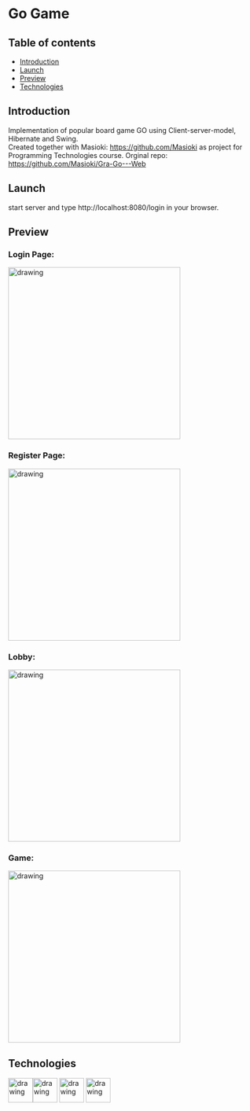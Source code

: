 # Go Game

## Table of contents

* [Introduction](#introduction)
* [Launch](#launch)
* [Preview](#preview)
* [Technologies](#technologies)

## Introduction

Implementation of popular board game GO using Client-server-model, Hibernate and Swing.     
Created together with Masioki: https://github.com/Masioki as project for Programming Technologies course. 
Orginal repo: https://github.com/Masioki/Gra-Go---Web 

## Launch

start server and type http://localhost:8080/login in your browser.

## Preview

### Login Page:

<img src="https://github.com/regin123/Gra-Go---Web/blob/master/pictures/login.png" alt="drawing" height=350px/>  

### Register Page:

<img src="https://github.com/regin123/Gra-Go---Web/blob/master/pictures/register.png" alt="drawing" height=350px/>  

### Lobby:

<img src="https://github.com/regin123/Gra-Go---Web/blob/master/pictures/lobby.png" alt="drawing" height=350px/>  

### Game:

<img src="https://github.com/regin123/Gra-Go---Web/blob/master/pictures/game.png" alt="drawing" height=350px/>  

## Technologies

<img src="https://www.techcentral.ie/wp-content/uploads/2019/07/Java_jdk_logo_web-372x210.jpg" alt="drawing" height=50px/><img 
src="https://upload.wikimedia.org/wikipedia/commons/thumb/d/d5/IntelliJ_IDEA_Logo.svg/1024px-IntelliJ_IDEA_Logo.svg.png" alt="drawing" height=50px/>
<img src="https://upload.wikimedia.org/wikipedia/commons/2/22/Hibernate_logo_a.png" alt="drawing" height=50px/>
<img src="https://upload.wikimedia.org/wikipedia/commons/4/44/Spring_Framework_Logo_2018.svg" alt="drawing" height=50px/>
